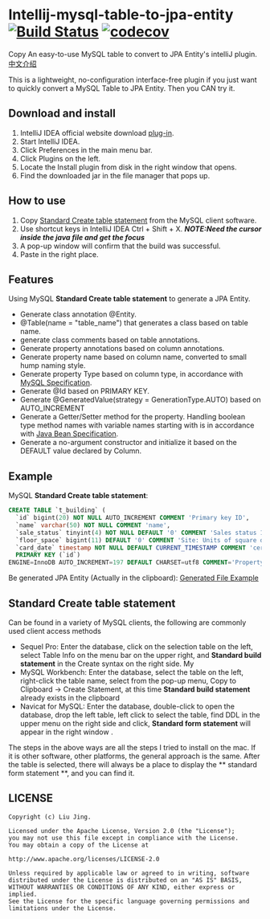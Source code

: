 # Intellij-mysql-table-to-jpa-entity [![Build Status](https://travis-ci.com/liujingtech/IntelliJ-MySQL-Table-to-JPA-Entity.svg?branch=master)](https://travis-ci.com/liujingtech/IntelliJ-MySQL-Table-to-JPA-Entity) [![codecov](https://codecov.io/gh/liujingtech/IntelliJ-MySQL-Table-to-JPA-Entity/branch/master/graph/badge.svg)](https://codecov.io/gh/liujingtech/IntelliJ-MySQL-Table-to-JPA-Entity)
 Copy
An easy-to-use MySQL table to convert to JPA Entity's intelliJ plugin.[中文介绍](/README_CN.md/)

This is a lightweight, no-configuration interface-free plugin if you just want to quickly convert a MySQL Table to JPA Entity. Then you CAN try it.

## Download and install
1. IntelliJ IDEA official website download [plug-in](https://plugins.jetbrains.com/plugin/11350-mysql-table-to-jpa-entity).
2. Start IntelliJ IDEA.
3. Click Preferences in the main menu bar.
4. Click Plugins on the left.
5. Locate the Install plugin from disk in the right window that opens.
6. Find the downloaded jar in the file manager that pops up.

## How to use
1. Copy [Standard Create table statement](https://github.com/liujingtech/IntelliJ-MySQL-Table-to-JPA-Entity#standard-create-table-statement) from the MySQL client software.
2. Use shortcut keys in IntelliJ IDEA Ctrl + Shift + X. __*NOTE:Need the cursor inside the java file and get the focus*__
3. A pop-up window will confirm that the build was successful.
4. Paste in the right place.

## Features
Using MySQL **Standard Create table statement** to generate a JPA Entity.

- Generate class annotation @Entity.
- @Table(name = "table_name") that generates a class based on table name.
- generate class comments based on table annotations.
- Generate property annotations based on column annotations.
- Generate property name based on column name, converted to small hump naming style.
- Generate property Type based on column type, in accordance with [MySQL Specification](https://dev.mysql.com/doc/connector-j/8.0/en/connector-j-reference-type-conversions.html).
- Generate @Id based on PRIMARY KEY.
- Generate @GeneratedValue(strategy = GenerationType.AUTO) based on AUTO_INCREMENT
- Generate a Getter/Setter method for the property. Handling boolean type method names with variable names starting with is in accordance with [Java Bean Specification](https://docs.oracle.com/cd/E19798-01/821-1841/bnbqc/index.htm).
- Generate a no-argument constructor and initialize it based on the DEFAULT value declared by Column.

## Example
MySQL **Standard Create table statement**:
```sql
CREATE TABLE `t_building` (
  `id` bigint(20) NOT NULL AUTO_INCREMENT COMMENT 'Primary key ID',
  `name` varchar(50) NOT NULL COMMENT 'name',
  `sale_status` tinyint(4) NOT NULL DEFAULT '0' COMMENT 'Sales status 1-on sale, 2-for sale, 3-sales',
  `floor_space` bigint(11) DEFAULT '0' COMMENT 'Site: Units of square decimeter',
  `card_date` timestamp NOT NULL DEFAULT CURRENT_TIMESTAMP COMMENT 'certification time',
  PRIMARY KEY (`id`)
ENGINE=InnoDB AUTO_INCREMENT=197 DEFAULT CHARSET=utf8 COMMENT='Property Master';
```
Be generated JPA Entity (Actually in the clipboard):
[Generated File Example](/src/test/java/TBuilding.java)

## Standard Create table statement
Can be found in a variety of MySQL clients, the following are commonly used client access methods

 - Sequel Pro: Enter the database, click on the selection table on the left, select Table Info on the menu bar on the upper right, and **Standard build statement** in the Create syntax on the right side.
My
- MySQL Workbench: Enter the database, select the table on the left, right-click the table name, select from the pop-up menu, Copy to Clipboard -> Create Statement, at this time **Standard build statement** already exists in the clipboard
- Navicat for MySQL: Enter the database, double-click to open the database, drop the left table, left click to select the table, find DDL in the upper menu on the right side and click, **Standard form statement** will appear in the right window .

The steps in the above ways are all the steps I tried to install on the mac. If it is other software, other platforms, the general approach is the same. After the table is selected, there will always be a place to display the ** standard form statement **, and you can find it.

## LICENSE

    Copyright (c) Liu Jing.

    Licensed under the Apache License, Version 2.0 (the "License");
    you may not use this file except in compliance with the License.
    You may obtain a copy of the License at

    http://www.apache.org/licenses/LICENSE-2.0

    Unless required by applicable law or agreed to in writing, software
    distributed under the License is distributed on an "AS IS" BASIS,
    WITHOUT WARRANTIES OR CONDITIONS OF ANY KIND, either express or implied.
    See the License for the specific language governing permissions and
    limitations under the License.
